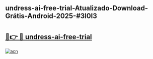 ## undress-ai-free-trial-Atualizado-Download-Grátis-Android-2025-#3l0l3

# <h2><a href="https://ainizakaria.my?title=undress-ai-free-trial&ref=20M">🔗👉 🔴 undress-ai-free-trial</a></h2>

[![acn](https://github.com/user-attachments/assets/0f9c940e-d8b0-45ae-aac7-cd30a18b3e1c)](https://ainizakaria.my?title=undress-ai-free-trial&ref=20M)

